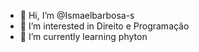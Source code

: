 - 👋 Hi, I’m @Ismaelbarbosa-s
- 👀 I’m interested in Direito e Programação
- 🌱 I’m currently learning phyton

<!---
Ismaelbarbosa-s/Ismaelbarbosa-s is a ✨ special ✨ repository because its `README.md` (this file) appears on your GitHub profile.
You can click the Preview link to take a look at your changes.
--->
